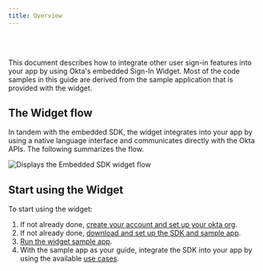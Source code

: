 ```yaml
---
title: Overview
---
```


<ApiLifecycle access="ie" /><br>
<ApiLifecycle access="Limited GA" /><br>

<div class="oie-embedded-sdk">

This document describes how to integrate other user sign-in features into your app by using Okta's embedded Sign-In Widget. Most of the code samples in this guide are derived from the sample application that is provided with the widget.

## The Widget flow

In tandem with the embedded SDK, the widget integrates into your app by using a native language interface and communicates directly with the Okta APIs. The following summarizes the flow.

<div class="common-image-format">

![Displays the Embedded SDK widget flow](/img/oie-embedded-sdk/embedded-widget-overview.png)

</div>

## Start using the Widget

To start using the widget:

1. If not already done, [create your account and set up your okta org](/docs/guides/oie-embedded-common-org-setup/).
1. If not already done, [download and set up the SDK and sample app](/docs/guides/oie-embedded-common-download-setup-app/aspnet/main/).
1. [Run the widget sample app](/docs/guides/oie-embedded-widget-run-sample/aspnet/main/).
1. With the sample app as your guide, integrate the SDK into your app by using the available
   [use cases](/docs/guides/oie-embedded-widget-use-cases/aspnet/oie-embedded-widget-use-case-overview/).

</div>
